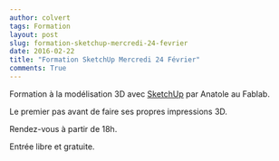 ```yaml
---
author: colvert
tags: Formation
layout: post
slug: formation-sketchup-mercredi-24-fevrier
date: 2016-02-22
title: "Formation SketchUp Mercredi 24 Février"
comments: True
---
```

Formation à la modélisation 3D avec [SketchUp](https://www.sketchup.com/) par
Anatole au Fablab.

Le premier pas avant de faire ses propres impressions 3D.

Rendez-vous à partir de 18h.

Entrée libre et gratuite.


